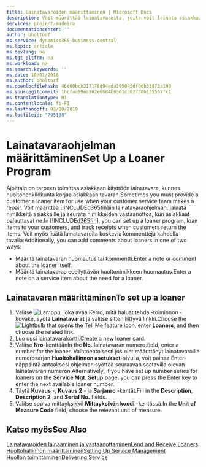 ```yaml
---
title: Lainatavaroiden määrittäminen | Microsoft Docs
description: Voit määrittää lainatavaroita, joita voit lainata asiakkaille huollossa olevien huoltonimikkeiden tilalle.
services: project-madeira
documentationcenter: ''
author: bholtorf
ms.service: dynamics365-business-central
ms.topic: article
ms.devlang: na
ms.tgt_pltfrm: na
ms.workload: na
ms.search.keywords: ''
ms.date: 10/01/2018
ms.author: bholtorf
ms.openlocfilehash: 46e60bcb217178d94eda195045df0db33873a190
ms.sourcegitcommit: 1bcfaa99ea302e6b84b8361ca02730b135557fc1
ms.translationtype: HT
ms.contentlocale: fi-FI
ms.lasthandoff: 03/08/2019
ms.locfileid: "795138"
---
```

# <a name="set-up-a-loaner-program"></a><span data-ttu-id="e69b2-103">Lainatavaraohjelman määrittäminen</span><span class="sxs-lookup"><span data-stu-id="e69b2-103">Set Up a Loaner Program</span></span>
<span data-ttu-id="e69b2-104">Ajoittain on tarpeen toimittaa asiakkaan käyttöön lainatavara, kunnes huoltohenkilökunta korjaa asiakkaan tavaran.</span><span class="sxs-lookup"><span data-stu-id="e69b2-104">Sometimes you must provide a customer a loaner item for use when your customer service team makes a repair.</span></span> <span data-ttu-id="e69b2-105">Voit määrittää [!INCLUDE[d365fin](includes/d365fin_md.md)]iin lainatavaraohjelman, lainata nimikkeitä asiakkaille ja seurata nimikkeiden vastaanottoa, kun asiakkaat palauttavat ne.</span><span class="sxs-lookup"><span data-stu-id="e69b2-105">In [!INCLUDE[d365fin](includes/d365fin_md.md)], you can set up a loaner program, loan items to your customers, and track receipts when customers return the items.</span></span> <span data-ttu-id="e69b2-106">Voit myös lisätä lainatavaroita koskevia kommentteja kahdella tavalla:</span><span class="sxs-lookup"><span data-stu-id="e69b2-106">Additionally, you can add comments about loaners in one of two ways:</span></span>  
  
* <span data-ttu-id="e69b2-107">Määritä lainatavaran huomautus tai kommentti.</span><span class="sxs-lookup"><span data-stu-id="e69b2-107">Enter a note or comment about the loaner itself.</span></span>  
* <span data-ttu-id="e69b2-108">Määritä lainatavaraa edellyttävän huoltonimikkeen huomautus.</span><span class="sxs-lookup"><span data-stu-id="e69b2-108">Enter a note on a service item about the need for a loaner.</span></span>  

## <a name="to-set-up-a-loaner"></a><span data-ttu-id="e69b2-109">Lainatavaran määrittäminen</span><span class="sxs-lookup"><span data-stu-id="e69b2-109">To set up a loaner</span></span>  
1. <span data-ttu-id="e69b2-110">Valitse ![Lamppu, joka avaa Kerro, mitä haluat tehdä -toiminnon](media/ui-search/search_small.png "Kerro, mitä haluat tehdä") -kuvake, syötä **Lainatavarat** ja valitse sitten liittyvä linkki.</span><span class="sxs-lookup"><span data-stu-id="e69b2-110">Choose the ![Lightbulb that opens the Tell Me feature](media/ui-search/search_small.png "Tell me what you want to do") icon, enter **Loaners**, and then choose the related link.</span></span>  
2. <span data-ttu-id="e69b2-111">Luo uusi lainatavarakortti.</span><span class="sxs-lookup"><span data-stu-id="e69b2-111">Create a new loaner card.</span></span> 
3. <span data-ttu-id="e69b2-112">Valitse **Nro**-kenttään</span><span class="sxs-lookup"><span data-stu-id="e69b2-112">In the **No.**</span></span> <span data-ttu-id="e69b2-113">lainatavaran numero.</span><span class="sxs-lookup"><span data-stu-id="e69b2-113">field, enter a number for the loaner.</span></span> <span data-ttu-id="e69b2-114">Vaihtoehtoisesti jos olet määrittänyt lainatavaroille numerosarjan **Huoltohallinnon asetukset**-sivulla, voit painaa Enter-näppäintä antaaksesi ohjelman syöttää seuraavan saatavilla olevan lainatavaran numeron.</span><span class="sxs-lookup"><span data-stu-id="e69b2-114">Alternatively, if you have set up number series for loaners on the **Service Mgt. Setup** page, you can press the Enter key to enter the next available loaner number.</span></span>  
4. <span data-ttu-id="e69b2-115">Täytä **Kuvaus** -, **Kuvaus 2** - ja **Sarjanro** -kentät.</span><span class="sxs-lookup"><span data-stu-id="e69b2-115">Fill in the **Description**, **Description 2**, and **Serial No.** fields.</span></span>  
5. <span data-ttu-id="e69b2-116">Valitse sopiva mittayksikkö **Mittayksikön koodi** -kentässä.</span><span class="sxs-lookup"><span data-stu-id="e69b2-116">In the **Unit of Measure Code** field, choose the relevant unit of measure.</span></span>  
  
## <a name="see-also"></a><span data-ttu-id="e69b2-117">Katso myös</span><span class="sxs-lookup"><span data-stu-id="e69b2-117">See Also</span></span>
[<span data-ttu-id="e69b2-118">Lainatavaroiden lainaaminen ja vastaanottaminen</span><span class="sxs-lookup"><span data-stu-id="e69b2-118">Lend and Receive Loaners</span></span>](service-how-to-lend-receive-loaners.md)  
[<span data-ttu-id="e69b2-119">Huoltohallinnon määrittäminen</span><span class="sxs-lookup"><span data-stu-id="e69b2-119">Setting Up Service Management</span></span>](service-setup-service.md)  
[<span data-ttu-id="e69b2-120">Huollon toimittaminen</span><span class="sxs-lookup"><span data-stu-id="e69b2-120">Delivering Service</span></span>](service-deliver-service.md)  


